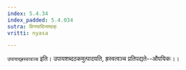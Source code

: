 ```yaml
---
index: 5.4.34
index_padded: 5.4.034
sutra: विनयादिभ्यष्ठक्
vritti: nyasa

---
```

`उपायाद्ह्रस्वत्वञ्च` इति। उपायशब्दठकमुत्पादयति, ह्रस्वत्वञ्च प्रतिपद्यते--औपयिकः।।